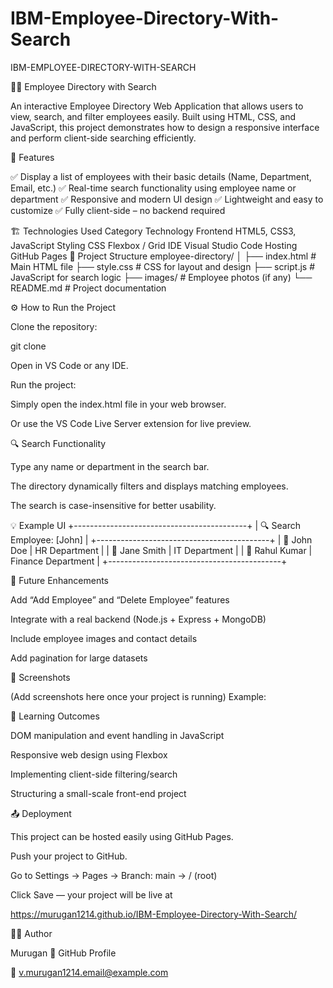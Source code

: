 # IBM-Employee-Directory-With-Search
IBM-EMPLOYEE-DIRECTORY-WITH-SEARCH

🧑‍💼 Employee Directory with Search

An interactive Employee Directory Web Application that allows users to view, search, and filter employees easily. Built using HTML, CSS, and JavaScript, this project demonstrates how to design a responsive interface and perform client-side searching efficiently.

🚀 Features

✅ Display a list of employees with their basic details (Name, Department, Email, etc.) ✅ Real-time search functionality using employee name or department ✅ Responsive and modern UI design ✅ Lightweight and easy to customize ✅ Fully client-side – no backend required

🏗️ Technologies Used Category Technology Frontend HTML5, CSS3, JavaScript Styling CSS Flexbox / Grid IDE Visual Studio Code Hosting GitHub Pages 📂 Project Structure employee-directory/ │ ├── index.html # Main HTML file ├── style.css # CSS for layout and design ├── script.js # JavaScript for search logic ├── images/ # Employee photos (if any) └── README.md # Project documentation

⚙️ How to Run the Project

Clone the repository:

git clone 

Open in VS Code or any IDE.

Run the project:

Simply open the index.html file in your web browser.

Or use the VS Code Live Server extension for live preview.

🔍 Search Functionality

Type any name or department in the search bar.

The directory dynamically filters and displays matching employees.

The search is case-insensitive for better usability.

💡 Example UI +-------------------------------------------+ | 🔍 Search Employee: [John] | +-------------------------------------------+ | 👤 John Doe | HR Department | | 👤 Jane Smith | IT Department | | 👤 Rahul Kumar | Finance Department | +-------------------------------------------+

🧩 Future Enhancements

Add “Add Employee” and “Delete Employee” features

Integrate with a real backend (Node.js + Express + MongoDB)

Include employee images and contact details

Add pagination for large datasets

📸 Screenshots

(Add screenshots here once your project is running) Example:

🧠 Learning Outcomes

DOM manipulation and event handling in JavaScript

Responsive web design using Flexbox

Implementing client-side filtering/search

Structuring a small-scale front-end project

📤 Deployment

This project can be hosted easily using GitHub Pages.

Push your project to GitHub.

Go to Settings → Pages → Branch: main → / (root)

Click Save — your project will be live at

 https://murugan1214.github.io/IBM-Employee-Directory-With-Search/

👨‍💻 Author

Murugan 💼 GitHub Profile

📧 v.murugan1214.email@example.com
